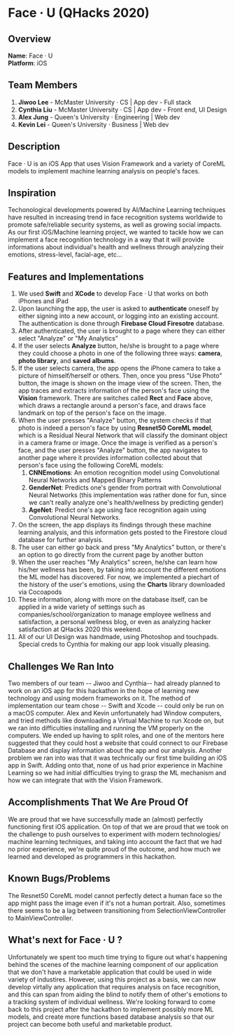 # Face · U (QHacks 2020)

## Overview
**Name**: Face · U  
**Platform**: iOS

## Team Members
1. **Jiwoo Lee** - McMaster University · CS | App dev - Full stack
2. **Cynthia Liu** - McMaster University · CS | App dev - Front end, UI Design
3. **Alex Jung** - Queen's University · Engineering | Web dev
4. **Kevin Lei** - Queen's University · Business | Web dev

## Description 
Face · U is an iOS App that uses Vision Framework and a variety of CoreML models to implement machine learning analysis on people's faces. 

## Inspiration
Techonological developments powered by AI/Machine Learning techniques have resulted in increasing trend in face recognition systems worldwide to promote safe/reliable security systems, as well as growing social impacts. As our first iOS/Machine learning project, we wanted to tackle how we can implement a face recognition technology in a way that it will provide informations about individual's health and wellness through analyzing their emotions, stress-level, facial-age, etc... 

## Features and Implementations
1. We used **Swift** and **XCode** to develop Face · U that works on both iPhones and iPad 
2. Upon launching the app, the user is asked to **authenticate** oneself by either signing into a new account, or logging into an existing account. The authentication is done through **Firebase Cloud Firesotre** database.
3. After authenticated, the user is brought to a page where they can either select "Analyze" or "My Analytics"
4. If the user selects **Analyze** button, he/she is brought to a page where they could choose a photo in one of the following three ways: **camera**, **photo library**, and **saved albums**. 
5. If the user selects camera, the app opens the iPhone camera to take a picture of himself/herself or others. Then, once you press "Use Photo" button, the image is shown on the image view of the screen. Then, the app traces and extracts information of the person's face using the **Vision** framework. There are switches called **Rect** and **Face** above, which draws a rectangle around a person's face, and draws face landmark on top of the person's face on the image. 
6. When the user presses "Analyze" button, the system checks if that photo is indeed a person's face by using **Resnet50 CoreML model**, which is a Residual Neural Network that will classify the dominant object in a camera frame or image. Once the image is verified as a person's face, and the user presses "Analyze" button, the app navigates to another page where it provides information collected about that person's face using the following CoreML models:  
    1. **CNNEmotions**: An emotion recognition model using Convolutional Neural Networks and Mapped Binary Patterns
    2. **GenderNet**: Predicts one's gender from portrait with Convolutional Neural Networks (this implementation was rather done for fun, since we can't really analyze one's health/wellness by predicting gender)
    3. **AgeNet**: Predict one's age using face recognition again using Convolutional Neural Networks.
7. On the screen, the app displays its findings through these machine learning analysis, and this information gets posted to the Firestore cloud database for further analysis.
8. The user can either go back and press "My Analytics" button, or there's an option to go directly from the current page by another button
9. When the user reaches "My Analytics" screen, he/she can learn how his/her wellness has been, by taking into account the different emotions the ML model has discovered. For now, we implemented a piechart of the history of the user's emotions, using the **Charts** library downloaded via Cocoapods
10. These information, along with more on the database itself, can be applied in a wide variety of settings such as companies/school/organization to manage employee wellness and satisfaction, a personal wellness blog, or even as analyzing hacker satisfaction at QHacks 2020 this weekend.
11. All of our UI Design was handmade, using Photoshop and touchpads. Special creds to Cynthia for making our app look visually pleasing.

## Challenges We Ran Into
Two members of our team -- Jiwoo and Cynthia-- had already planned to work on an iOS app for this hackathon in the hope of learning new technology and using modern frameworks on it. The method of implementation our team chose -- Swift and Xcode -- could only be run on a macOS computer. Alex and Kevin unfortunately had Window computers, and tried methods like downloading a Virtual Machine to run Xcode on, but we ran into difficulties installing and running the VM properly on the computers. We ended up having to split roles, and one of the mentors here suggested that they could host a website that could connect to our Firebase Database and display information about the app and our analysis. Another problem we ran into was that it was technically our first time building an iOS app in Swift. Adding onto that, none of us had prior experience in Machine Learning so we had initial difficulties trying to grasp the ML mechanism and how we can integrate that with the Vision Framework.

## Accomplishments That We Are Proud Of
We are proud that we have successfully made an (almost) perfectly functioning first iOS application. On top of that we are proud that we took on the challenge to push ourselves to experiment with modern technologies/ machine learning techniques, and taking into account the fact that we had no prior experience, we're quite proud of the outcome, and how much we learned and developed as programmers in this hackathon.

## Known Bugs/Problems
The Resnet50 CoreML model cannot perfectly detect a human face so the app might pass the image even if it's not a human portrait. Also, sometimes there seems to be a lag between transitioning from SelectionViewController to MainViewController.

## What's next for Face · U ?
Unfortunately we spent too much time trying to figure out what's happening behind the scenes of the machine learning component of our application that we don't have a marketable application that could be used in wide variety of industires. However, using this project as a basis, we can now develop virtally any application that requires analysis on face recognition, and this can span from aiding the blind to notify them of other's emotions to a tracking system of individual wellness. We're looking forward to come back to this project after the hackathon to implement possibly more ML models, and create more functions based database analysis so that our project can become both useful and marketable product.
